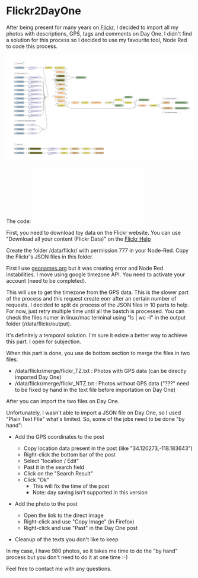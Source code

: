 # Flickr2DayOne

After being present for many years on [Flickr](https://www.flickr.com/photos/lucas3d), I decided to import all my photos with descriptions, GPS, tags and comments on Day One.
I didn't find a solution for this process so I decided to use my favourite tool, Node Red to code this process.

![Flickr2DayOne Flow](Flickr2DayOne_flow.png)

The code: ![Flickr2DayOne Json](Flickr2DayOne.json)

First, you need to download toy data on the Flickr website. You can use "Download all your content (Flickr Data)" on the [Flickr Help](https://www.flickrhelp.com/hc/en-us/articles/4404079675156-Downloading-content-from-Flickr)

Create the folder /data/flickr/ with permission 777 in your Node-Red.
Copy the Flickr's JSON files in this folder.

First I use [geonames.org](http://geonames.org) but it was creating error and Node Red instabilities.
I move using google timezone API. You need to activate your account (need to be completed).

This will use to get the timezone from the GPS data. This is the slower part of the process and this request create eorr after an certain number of requests. I decided to split de process of the JSON files in 10 parts to help. For now, just retry multiple time until all the bastch is processed. You can check the files numer in linux/mac terminal using "ls | wc -l" in the output folder (/data/flickr/output).

It's definitely a temporal solution.
I'm sure it existe a better way to achieve this part. I open for subjection.

When this part is done, you use de bottom section to merge the files in two files:
* /data/flickr/merge/flickr_TZ.txt : Photos with GPS data (can be directly imported Day One)
* /data/flickr/merge/flickr_NTZ.txt : Photos without GPS data ("???" need to be fixed by hand in the text file before importation on Day One)

After you can import the two files on Day One.
  
Unfortunately, I wasn't able to import a JSON file on Day One, so I used "Plain Text File" what's limited.
So, some of the jobs need to be done "by hand":

* Add the GPS coordinates to the post
  * Copy location data present in the post (like "34.120273,-118.183643")
  * Right-click the bottom bar of the post
  * Select "location / Edit"
  * Past it in the search field
  * Click on the "Search Result"
  * Click "Ok"
    * This will fix the time of the post
    * Note: day saving isn't supported in this version
    
* Add the photo to the post
  * Open the link to the direct image
  * Right-click and use "Copy Image" (in Firefox)
  * Right-click and use "Past" in the Day One post

* Cleanup of the texts you don't like to keep
  
In my case, I have 980 photos, so it takes me time to do the "by hand" process but you don't need to do it at one time :-)

Feel free to contact me with any questions.

